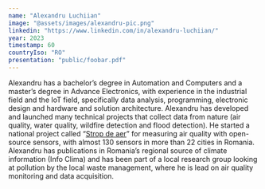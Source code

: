 ```yaml
---
name: "Alexandru Luchiian"
image: "@assets/images/alexandru-pic.png"
linkedin: "https://www.linkedin.com/in/alexandru-luchiian/"
year: 2023
timestamp: 60
countryIso: "RO"
presentation: "public/foobar.pdf"
---
```


Alexandru has a bachelor’s degree in Automation and Computers and a master’s degree in Advance Electronics, with experience in the industrial field and the IoT field, specifically data analysis, programming, electronic design and hardware and solution architecture. Alexandru has developed and launched many technical projects that collect data from nature (air quality, water quality, wildfire detection and flood detection). He started a national project called “[Strop de aer](https://stropdeaer.aqi.eco/ro)” for measuring air quality with open-source sensors, with almost 130 sensors in more than 22 cities in Romania. Alexandru has publications in Romania’s regional source of climate information (Info Clima) and has been part of a local research group looking at pollution by the local waste management, where he is lead on air quality monitoring and data acquisition.
